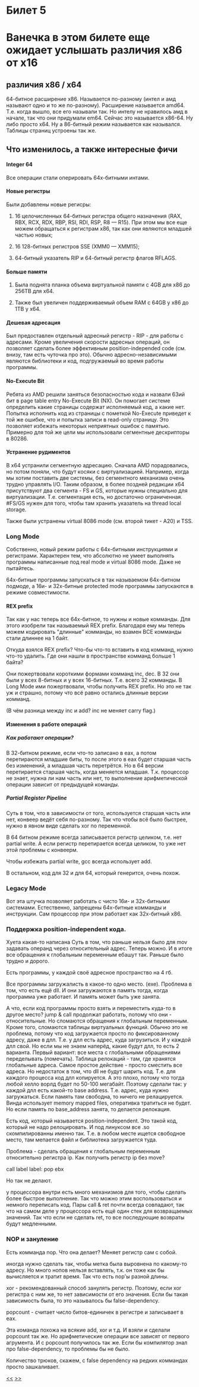 # Билет 5
# Ванечка в этом билете еще ожидает услышать различия х86 от х16

## различия x86 / x64



64-битное расширение х86. Называется по-разному (интел и амд называют одно и то же по-разному). Расширение называется amd64. Т.е. когда вышло, все его называли так. Но интелу не нравилось амд в начале, так что они придумали em64. Сейчас это называется x86-64. Ну либо просто x64. Ну а 86-битный режим называется как назывался. Таблицы страниц устроены так же. 

## Что изменилось, а также интересные фичи
#### Integer 64
Все операции стали оперировать 64х-битными интами.

#### Новые регистры

Были добавлены новые регисры:

1) 16 целочисленных 64-битных регистра общего назначения (RAX, RBX, RCX, RDX, RBP, RSI, RDI, RSP, R8 — R15). При этом мы все еще можем обращаться к регистрам x86, так как они являются младшей частью новых;

2) 16 128-битных регистров SSE (XMM0 — XMM15);

3) 64-битный указатель RIP и 64-битный регистр флагов RFLAGS.

#### Больше памяти

1) Была поднята планка объема виртуальной памяти с 4GB для х86 до 256TB для x64.

2) Также был увеличен поддерживаемый объем RAM с 64GB у x86 до 1TB у х64.

#### Дешевая адресация

Был предоставлен отдельный адресный регистр - RIP - для работы с адресами. Кроме увеличения скорости адресных операций, он позволяет сделать более эффективным position-independed code (см. внизу, там есть чуточка про это). Обычно адресно-независимыми являются библиотеки и код, подгружаемый во время работы программы.


#### No-Execute Bit

Ребята из AMD решили заняться безопасностью кода и назвали 63ий бит в page table entry No-Execute Bit (NX). Он помогает системе определить какие страницы содержат исполняемый код, а какие нет. Попытка исполнить код из страницы с пометкой No-Execute приведет к той же ошибке, что и попытка записи в read-only страницу. Это позволяет избежать некоторых неприятных ошибок с памятью. Примерно для той же цели мы использовали сегментные дескрипторы в 80286.

#### Устранение рудиментов

В x64 устранили сегментную адресацию. Сначала AMD порадовались, но потом поняли, что будут косяки с виртуализацией. Например, когда мы хотим поставить две системы, без сегментного механизма очень трудно управлять I/O. Таким образом, в более поздней редакции x64 присутствуют два сегмента - FS и GS, которые нужны специально для виртуализации. Т.е. сегментация есть, но достаточно ограниченная.
#FS/GS нужен для того, чтобы там хранить указатель на thread local storage.

Также были устранены virtual 8086 mode (см. второй тикет - А20) и TSS. 

### Long Mode

Собственно, новый режим работы с 64х-битными инструкциями и регистрами. Характерен тем, что абсолютно не умеет выполнять программы написанные под real mode и virtual 8086 mode. Даже не пытайтесь.

64х-битные программы запускаться в так называемом 64х-битном подмоде, а 16и- и 32х-битные protected mode программы запускаются в режиме совместимости.

#### REX prefix

Так как у нас теперь все 64х-битное, то нужны и новые комманды. Для этого изобрели так называемый REX prefix. Благодаря ему мы теперь можем кодировать "длинные" комманды, но взамен ВСЕ комманды стали длиннее на 1 байт.

Откуда взялся REX prefix? Что-бы что-то вставить в код комманд, нужно что-то удалить. Где они нашли в пространстве комманд больше 1 байта?

Они пожертвовали короткими формами комманд inc, dec. В 32 они были у всех 8-битных и у всех 16-битных. Т.е. всего 32 комманды. В Long Mode ими пожертвовали, чтобы получить REX prefix. Но это не так уж и страшно, потому что всё равно остались длинные версии комманд.

(В чём разница между inc и add? inc не меняет carry flag.) 

#### Изменения в работе операций

##### Как работают операции? 

В 32-битном режиме, если что-то записано в eax, а потом перетираются младшие биты, то после этого в eax будет старшая часть без изменений, а младшая часть перетрётся. Но в 64 версии перетирается старшая часть, когда меняется младшая. Т.к. процессор не знает, нужна ли нам часть или нет, то выполнение арифметической операции зависит от предыдущей команды.

##### Partial Register Pipeline

Суть в том, что в зависимости от того, используется старшая часть или нет, конвеер ведёт себя по-разному. Так что чтобы всё было быстрее, нужно в явном виде сделать xor по переменной. 

В 64 битном режиме всегда записывается регистр целиком, т.е. нет partial write. А если регистр перетирается всегда целиком, то уже нет этой проблемы с конвеерм. 

Чтобы избежать partial write, gcc всегда использует add. 

В остальном, код для 32 и для 64, который генерится, очень похож. 

### Legacy Mode

Вот эта штучка позволяет работать с чисто 16и- и 32х-битными системами. Естественно, запрещены 64х-битные комманды и инструкции. Сам процессор при этом работает как 32х-битный х86.

### Поддержка position-independent кода. 
Хуета какая-то написана
Суть в том, что раньше нельзя было для mov задавать операнд через относительный адрес. Теперь можно. И в итоге все обращения к глобальным переменным ебашут так. Раньше было трудно и дорого.


Есть программы, у каждой своё адресное пространство на 4 гб. 

Все программы загружалисть в какое-то одно место. (exe). Проблема в том, что есть ещё dll. И они загружаются в память тогда, когда программа уже работает. И память может быть уже занята. 

А что, если код программы просто взять и переместить куда-то в другое место? jump & call продолжат работать, потому что они - относительные. Но сломаются обращения к глобальным переменным. Кроме того, сломаются таблицы виртуальных функций. Обычно это не проблема, потому что код загружается просто по фиксированному адресу, даже в длл. Т.е. у длл есть адрес, куда загрузиться. И у каждой длл свой. Но если мы не знаем наперёд, какие будут длл, то есть 2 варианта. Первый вариант: все места с глобальными обращениями переделывать (помечать). Таблица релокаций - там, где хранятся глобальные адреса. Самое простое действие - просто сместить все адреса. Но недостаток в том, что dll не будут шарить код. Т.е. для каждого процесса код длл копируется. А это плохо, потому что тогда любой хелло ворлд будет по 50-100 мегабайт. Поэтому сделали так: у каждой длл есть какой-то base address. Т.е. адрес, куда нужно загружаться. Если память там свободна, то ничего не релацируется.  Винда использует memory mapped files, оперативка тратиться не будет. Но если память по base_address занята, то делается релокация. 

Есть код, который называется position-independent. Это такой код, который не надо релоцировать. И под линуксом все .so скомпилированны именно так. Т.е. в любом месте ищется свободное место, там мепается файл и библиотека загружается туда. 

Проблема - сделать обращения к глобальным переменным относительно регистра ip. Как получить регистр ip без move? 

call label
label: pop ebx

Но так не делают. 

у процессора внутри есть много механизмов для того, чтобы сделать более быстрое выполнение. Так что можно этим воспользоваться и немного переписать код. Пары call & ret почти всегда совпадают, так что на самом деле у процессора есть ещё один стек для возвращаемых значений. Так что если не сделать ret, то все последующие возвраты будут медленными. 

### NOP и зануление

Есть комманда nop. Что она делает? Меняет регистр сам с собой. 

иногда нужно сделать так, чтобы метка была выровнена по какому-то адресу. Но много нопов нельзя вставлять, т.к. он тоже как бы вычисляется и тратит время. Так что есть nop'ы разной длины. 

xor - рекомендованный способ занулять регистр. Поэтому, если xor регистра с ним же, то нет зависимости от его значения. Если бы такая зависимость была, то это называлось бы false-dependency. 

popcount - считает число битов-единичек в регистре и записывает в eax.  

Эта команда похожа на всякие add, xor и т.д. И взяли и сделали popcount так же. Но арифметические операции все зависят от первого агрумента. И с popcount получилось так же. Если бы компилятор знал про false-dependency, то проблемы бы не было. 

Количество трюков, скажем, с false dependency на редких коммандах просто зашкаливает. 

[<<](https://github.com/Owntage/asm_tickets/blob/master/ticket4.md) [>>](https://github.com/Owntage/asm_tickets/blob/master/ticket6.md)
